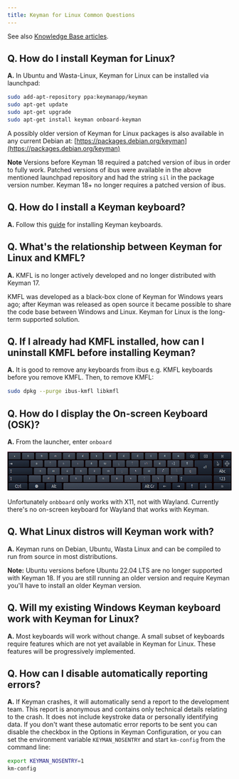 ```yaml
---
title: Keyman for Linux Common Questions
---
```


See also [Knowledge Base articles](https://help.keyman.com/knowledge-base/).

## Q. How do I install Keyman for Linux?

**A.** In Ubuntu and Wasta-Linux, Keyman for Linux can be installed via launchpad:

```bash
sudo add-apt-repository ppa:keymanapp/keyman
sudo apt-get update
sudo apt-get upgrade
sudo apt-get install keyman onboard-keyman
```

A possibly older version of Keyman for Linux packages is also available in
any current Debian at:
[https://packages.debian.org/keyman](https://packages.debian.org/keyman)

**Note** Versions before Keyman 18 required a patched version of ibus in order
to fully work. Patched versions of ibus were available in the above mentioned
launchpad repository and had the string `sil` in the package version number.
Keyman 18+ no longer requires a patched version of ibus.

## Q. How do I install a Keyman keyboard?

**A.** Follow this [guide](../start/installing-keyboard) for installing Keyman keyboards.

## Q. What's the relationship between Keyman for Linux and KMFL?

**A.** KMFL is no longer actively developed and no longer distributed with
Keyman 17.

KMFL was developed as a black-box clone of Keyman for Windows years ago; after
Keyman was released as open source it became possible to share the
code base between Windows and Linux. Keyman for Linux is the long-term
supported solution.

## Q. If I already had KMFL installed, how can I uninstall KMFL before installing Keyman?

**A.** It is good to remove any keyboards from ibus e.g. KMFL keyboards before you remove KMFL.
Then, to remove KMFL:

```bash
sudo dpkg --purge ibus-kmfl libkmfl
```

## Q. How do I display the On-screen Keyboard (OSK)?

**A.** From the launcher, enter `onboard`

![](../linux_images/onboard.png "Onboard")

Unfortunately `onbboard` only works with X11, not with Wayland. Currently there's
no on-screen keyboard for Wayland that works with Keyman.

## Q. What Linux distros will Keyman work with?

**A.** Keyman runs on Debian, Ubuntu, Wasta Linux and can be compiled to run
from source in most distributions.

**Note:** Ubuntu versions before Ubuntu 22.04 LTS are no longer supported with
Keyman 18. If you are still running an older version and require Keyman you'll
have to install an older Keyman version.

## Q. Will my existing Windows Keyman keyboard work with Keyman for Linux?

**A.** Most keyboards will work without change. A small subset of keyboards
require features which are not yet available in Keyman for Linux. These
features will be progressively implemented.

## Q. How can I disable automatically reporting errors?

**A.** If Keyman crashes, it will automatically send a report to the development
team. This report is anonymous and contains only technical details relating to
the crash. It does not include keystroke data or personally identifying data. If
you don't want these automatic error reports to be sent you can disable the
checkbox in the Options in Keyman Configuration, or you can set the
environment variable `KEYMAN_NOSENTRY` and start `km-config` from
the command line:

```bash
export KEYMAN_NOSENTRY=1
km-config
```

